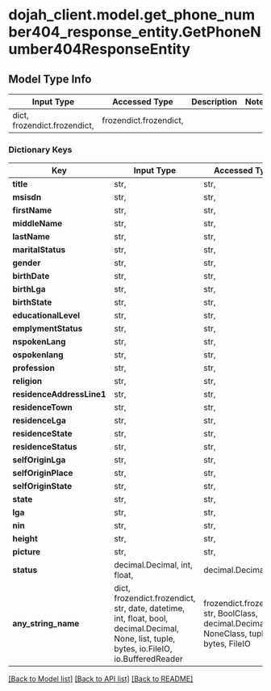 # dojah_client.model.get_phone_number404_response_entity.GetPhoneNumber404ResponseEntity

## Model Type Info
Input Type | Accessed Type | Description | Notes
------------ | ------------- | ------------- | -------------
dict, frozendict.frozendict,  | frozendict.frozendict,  |  | 

### Dictionary Keys
Key | Input Type | Accessed Type | Description | Notes
------------ | ------------- | ------------- | ------------- | -------------
**title** | str,  | str,  |  | [optional] 
**msisdn** | str,  | str,  |  | [optional] 
**firstName** | str,  | str,  |  | [optional] 
**middleName** | str,  | str,  |  | [optional] 
**lastName** | str,  | str,  |  | [optional] 
**maritalStatus** | str,  | str,  |  | [optional] 
**gender** | str,  | str,  |  | [optional] 
**birthDate** | str,  | str,  |  | [optional] 
**birthLga** | str,  | str,  |  | [optional] 
**birthState** | str,  | str,  |  | [optional] 
**educationalLevel** | str,  | str,  |  | [optional] 
**emplymentStatus** | str,  | str,  |  | [optional] 
**nspokenLang** | str,  | str,  |  | [optional] 
**ospokenlang** | str,  | str,  |  | [optional] 
**profession** | str,  | str,  |  | [optional] 
**religion** | str,  | str,  |  | [optional] 
**residenceAddressLine1** | str,  | str,  |  | [optional] 
**residenceTown** | str,  | str,  |  | [optional] 
**residenceLga** | str,  | str,  |  | [optional] 
**residenceState** | str,  | str,  |  | [optional] 
**residenceStatus** | str,  | str,  |  | [optional] 
**selfOriginLga** | str,  | str,  |  | [optional] 
**selfOriginPlace** | str,  | str,  |  | [optional] 
**selfOriginState** | str,  | str,  |  | [optional] 
**state** | str,  | str,  |  | [optional] 
**lga** | str,  | str,  |  | [optional] 
**nin** | str,  | str,  |  | [optional] 
**height** | str,  | str,  |  | [optional] 
**picture** | str,  | str,  |  | [optional] 
**status** | decimal.Decimal, int, float,  | decimal.Decimal,  |  | [optional] 
**any_string_name** | dict, frozendict.frozendict, str, date, datetime, int, float, bool, decimal.Decimal, None, list, tuple, bytes, io.FileIO, io.BufferedReader | frozendict.frozendict, str, BoolClass, decimal.Decimal, NoneClass, tuple, bytes, FileIO | any string name can be used but the value must be the correct type | [optional]

[[Back to Model list]](../../README.md#documentation-for-models) [[Back to API list]](../../README.md#documentation-for-api-endpoints) [[Back to README]](../../README.md)

